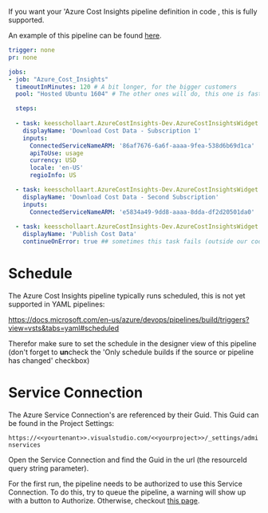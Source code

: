 If you want your 'Azure Cost Insights pipeline definition in code , this is fully supported.

An example of this pipeline can be found [here](https://github.com/keesschollaart81/AzureCostInsights.Marketplace/blob/master/azure-pipelines-example.yml).

``` YAML
trigger: none
pr: none

jobs:
- job: "Azure_Cost_Insights"
  timeoutInMinutes: 120 # A bit longer, for the bigger customers
  pool: "Hosted Ubuntu 1604" # The other ones will do, this one is fastest

  steps:
  
  - task: keesschollaart.AzureCostInsights-Dev.AzureCostInsightsWidget.DownloadTask.DownloadCostData@1
    displayName: 'Download Cost Data - Subscription 1'
    inputs:
      ConnectedServiceNameARM: '86af7676-6a6f-aaaa-9fea-538d6b69d1ca' 
      apiToUse: usage
      currency: USD
      locale: 'en-US'
      regioInfo: US

  - task: keesschollaart.AzureCostInsights-Dev.AzureCostInsightsWidget.DownloadTask.DownloadCostData@1
    displayName: 'Download Cost Data - Second Subscription'
    inputs:
      ConnectedServiceNameARM: 'e5834a49-9dd8-aaaa-8dda-df2d20501da0'
  
  - task: keesschollaart.AzureCostInsights-Dev.AzureCostInsightsWidget.PublishTask.PublishCostData@1
    displayName: 'Publish Cost Data'
    continueOnError: true ## sometimes this task fails (outside our code stack) with a system error that is not important
```

# Schedule
The Azure Cost Insights pipeline typically runs scheduled, this is not yet supported in YAML pipelines:

https://docs.microsoft.com/en-us/azure/devops/pipelines/build/triggers?view=vsts&tabs=yaml#scheduled

Therefor make sure to set the schedule in the designer view of this pipeline (don't forget to **un**check the 'Only schedule builds if the source or pipeline has changed' checkbox)

# Service Connection
The Azure Service Connection's are referenced by their Guid. This Guid can be found in the Project Settings:

```https://<<yourtenant>>.visualstudio.com/<<yourproject>>/_settings/adminservices```

Open the Service Connection and find the Guid in the url (the resourceId query string parameter).

For the first run, the pipeline needs to be authorized to use this Service Connection. To do this, try to queue the pipeline, a warning will show up with a button to Authorize. Otherwise, checkout [this page](https://docs.microsoft.com/en-us/azure/devops/pipelines/process/resources?view=vsts#troubleshooting-authorization-for-a-yaml-pipeline).  
